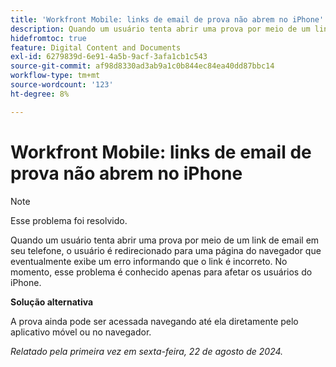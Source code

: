 ```yaml
---
title: 'Workfront Mobile: links de email de prova não abrem no iPhone'
description: Quando um usuário tenta abrir uma prova por meio de um link de email em seu telefone, o usuário é redirecionado para uma página do navegador que eventualmente exibe um erro informando que o link é incorreto.
hidefromtoc: true
feature: Digital Content and Documents
exl-id: 6279839d-6e91-4a5b-9acf-3afa1cb1c543
source-git-commit: af98d8330ad3ab9a1c0b844ec84ea40dd87bbc14
workflow-type: tm+mt
source-wordcount: '123'
ht-degree: 8%

---
```


# Workfront Mobile: links de email de prova não abrem no iPhone

>[!NOTE]
>
>Esse problema foi resolvido.

Quando um usuário tenta abrir uma prova por meio de um link de email em seu telefone, o usuário é redirecionado para uma página do navegador que eventualmente exibe um erro informando que o link é incorreto. No momento, esse problema é conhecido apenas para afetar os usuários do iPhone.

**Solução alternativa**

A prova ainda pode ser acessada navegando até ela diretamente pelo aplicativo móvel ou no navegador.

_Relatado pela primeira vez em sexta-feira, 22 de agosto de 2024._
